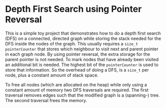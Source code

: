 # Depth First Search using Pointer Reversal
This is a simple toy project that demonstrates how to do a depth first search
(DFS) on a connected, directed graph while storing the stack needed for the DFS
inside the nodes of the graph.
This usually requires a `size_t pointerCounter` that stores which neighbour to visit
next and parent pointer in each graph node.
By using pointer reversal, the extra storage for the parent pointer is not
needed.
To mark nodes that have already been visited an additional bit is needed. 
The highest bit of the `pointerCounter` is used to store that information.
So the overhead of doing a DFS, is a `size_t` per node, plus a constant amount
of stack space.

To free all nodes (which are allocated on the heap) while only using a constant
amount of memory two DFS traversals are required.
The first traversal removes edges such that the modified graph is a (spanning-)
tree.
The second traversal frees the memory.